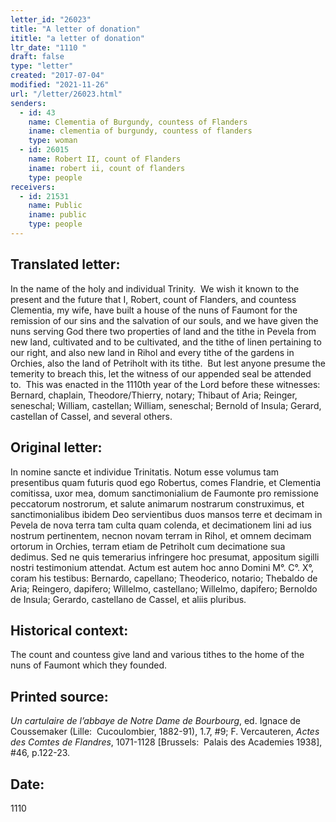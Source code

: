 ```yaml
---
letter_id: "26023"
title: "A letter of donation"
ititle: "a letter of donation"
ltr_date: "1110 "
draft: false
type: "letter"
created: "2017-07-04"
modified: "2021-11-26"
url: "/letter/26023.html"
senders:
  - id: 43
    name: Clementia of Burgundy, countess of Flanders
    iname: clementia of burgundy, countess of flanders
    type: woman
  - id: 26015
    name: Robert II, count of Flanders
    iname: robert ii, count of flanders
    type: people
receivers:
  - id: 21531
    name: Public
    iname: public
    type: people
---
```

<h2> Translated letter:</h2><p>In the name of the holy and individual Trinity.&nbsp; We wish it known to the present and the future that I, Robert, count of Flanders, and countess Clementia, my wife, have built a house of the nuns of Faumont for the remission of our sins and the salvation of our souls, and we have given the nuns serving God there two properties of land and the tithe in Pevela from new land, cultivated and to be cultivated, and the tithe of linen pertaining to our right, and also new land in Rihol and every tithe of the gardens in Orchies, also the land of Petriholt with its tithe.&nbsp; But lest anyone presume the temerity to breach this, let the witness of our appended seal be attended to.&nbsp; This was enacted in the 1110th year of the Lord before these witnesses:&nbsp; Bernard, chaplain, Theodore/Thierry, notary; Thibaut of Aria; Reinger, seneschal; William, castellan; William, seneschal; Bernold of Insula; Gerard, castellan of Cassel, and several others.</p><h2 class="mt-4"> Original letter:</h2><p>In nomine sancte et individue Trinitatis. Notum esse volumus tam presentibus quam futuris quod ego Robertus, comes Flandrie, et Clementia comitissa, uxor mea, domum sanctimonialium de Faumonte pro remissione peccatorum nostrorum, et salute animarum nostrarum construximus, et sanctimonialibus ibidem Deo servientibus duos mansos terre et decimam in Pevela de nova terra tam culta quam colenda, et decimationem lini ad ius nostrum pertinentem, necnon novam terram in Rihol, et omnem decimam ortorum in Orchies, terram etiam de Petriholt cum decimatione sua dedimus. Sed ne quis temerarius infringere hoc presumat, appositum sigilli nostri testimonium attendat. Actum est autem hoc anno Domini M°. C°. X°, coram his testibus: Bernardo, capellano; Theoderico, notario; Thebaldo de Aria; Reingero,&nbsp;dapifero; Willelmo, castellano; Willelmo, dapifero; Bernoldo de Insula; Gerardo, castellano de Cassel, et aliis pluribus.</p><h2 class="mt-4"> Historical context:</h2><p>The count and countess give land and various tithes to the home of the nuns of Faumont which they founded.</p><h2 class="mt-4"> Printed source:</h2><p><i>Un cartulaire de l’abbaye de Notre Dame de Bourbourg</i>, ed. Ignace de Coussemaker (Lille:&nbsp; Cucoulombier, 1882-91), 1.7, #9;&nbsp;F. Vercauteren,&nbsp;<i>Actes des Comtes de Flandres</i>, 1071-1128 [Brussels:&nbsp; Palais des Academies 1938], #46, p.122-23.</p><p></p><h2 class="mt-4"> Date:</h2>1110 